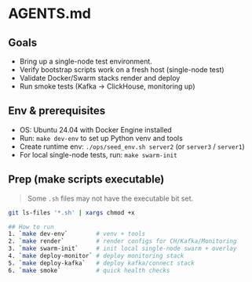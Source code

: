 # AGENTS.md

## Goals
- Bring up a single-node test environment.
- Verify bootstrap scripts work on a fresh host (single-node test)
- Validate Docker/Swarm stacks render and deploy
- Run smoke tests (Kafka → ClickHouse, monitoring up)

## Env & prerequisites
- OS: Ubuntu 24.04 with Docker Engine installed
- Run: `make dev-env` to set up Python venv and tools
- Create runtime env: `./ops/seed_env.sh server2` (or `server3` / `server1`)
- For local single-node tests, run: `make swarm-init`

## Prep (make scripts executable)
> Some `.sh` files may not have the executable bit set.
```bash
git ls-files '*.sh' | xargs chmod +x

## How to run
1. `make dev-env`        # venv + tools
2. `make render`         # render configs for CH/Kafka/Monitoring
3. `make swarm-init`     # init local single-node swarm + overlay
4. `make deploy-monitor` # deploy monitoring stack
5. `make deploy-kafka`   # deploy kafka/connect stack
6. `make smoke`          # quick health checks